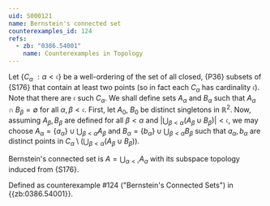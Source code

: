 ```yaml
---
uid: S000121
name: Bernstein's connected set
counterexamples_id: 124
refs:
  - zb: "0386.54001"
    name: Counterexamples in Topology
---
```


Let $\{C_\alpha\ : \alpha<\mathfrak c\}$ be a well-ordering of the set of
all closed, {P36} subsets of {S176} that contain at least two points
(so in fact each $C_\alpha$ has cardinality $\mathfrak c$).
Note that there are $\mathfrak c$ such $C_\alpha$.
We shall define sets $A_\alpha$ and $B_\alpha$ such that
$A_\alpha \cap B_\beta = \emptyset$ for all $\alpha, \beta<\mathfrak c$.
First, let $A_0$, $B_0$ be distinct singletons in $\mathbb{R}^2$.
Now, assuming $A_\beta,B_\beta$ are defined for all $\beta<\alpha$
and $|\bigcup_{\beta<\alpha}(A_\beta\cup B_\beta)|<\mathfrak c$,
we may choose $A_\alpha=\{a_\alpha\}\cup\bigcup_{\beta<\alpha}A_\beta$
and $B_\alpha=\{b_\alpha\}\cup\bigcup_{\beta<\alpha}B_\beta$ such that
$a_\alpha,b_\alpha$ are distinct points in
$C_\alpha\setminus\left(\bigcup_{\beta<\alpha}(A_\beta\cup B_\beta)\right)$.

Bernstein's connected set is $A=\bigcup_{\alpha<\mathfrak c}A_\alpha$
with its subspace topology induced from {S176}.

Defined as counterexample #124 ("Bernstein's Connected Sets")
in {{zb:0386.54001}}.
